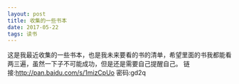 ```yaml
---
layout: post
title: 收集的一些书本
date: 2017-05-22 
tags: 读书   
---
```


这是我最近收集的一些书本，也是我未来要看的书的清单，希望里面的书我都能看两三遍，虽然一下子不可能成功，但是还是需要自己提醒自己。
链接:http://pan.baidu.com/s/1mizCpUo  密码:gd2q